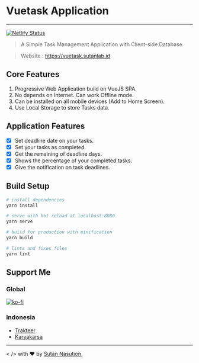 # Vuetask Application

---

[![Netlify Status](https://api.netlify.com/api/v1/badges/ed58fd69-d74b-4a42-ae4d-cb760c0c01c9/deploy-status)](https://app.netlify.com/sites/brave-leakey-41b91c/deploys)

> A Simple Task Management Application with Client-side Database

> Website : https://vuetask.sutanlab.id

## Core Features
1. Progressive Web Application build on VueJS SPA.
2. No depends on Internet. Can work Offline mode.
3. Can be installed on all mobile devices (Add to Home Screen).
4. Use Local Storage to store Tasks data.

## Application Features
- [x] Set deadline date on your tasks.
- [x] Set your tasks as completed.
- [x] Get the remaining of deadline days.
- [x] Shows the percentage of your completed tasks.
- [x] Give the notification on task deadlines.

## Build Setup

``` bash
# install dependencies
yarn install

# serve with hot reload at localhost:8080
yarn serve

# build for production with minification
yarn build

# lints and fixes files
yarn lint
```

## Support Me
### Global
[![ko-fi](https://www.ko-fi.com/img/githubbutton_sm.svg)](https://ko-fi.com/gadingnst)
### Indonesia
- [Trakteer](https://trakteer.id/gadingnst)
- [Karyakarsa](https://karyakarsa.com/gadingnst)

---

< /> with ♥ by [Sutan Nasution.](https://sutanlab.id)
